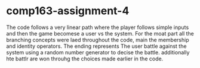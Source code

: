 # comp163-assignment-4
The code follows a very linear path where the player follows simple inputs and then the game becomese a user vs the system.
For the moat part all the branching concepts were laed throughout the code, main the membership and identity operators.
The ending represents The user battle against the system using a random number generator to decise the battle. additionally hte battlr are won throuhg the choices made earlier in the code.
